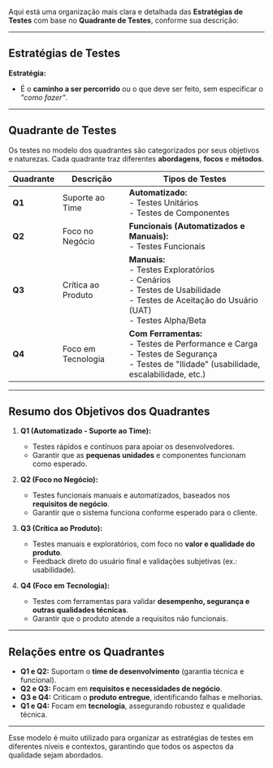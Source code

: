 Aqui está uma organização mais clara e detalhada das **Estratégias de Testes** com base no **Quadrante de Testes**, conforme sua descrição:

---

## **Estratégias de Testes**

**Estratégia:**  
- É o **caminho a ser percorrido** ou o que deve ser feito, sem especificar o *"como fazer"*.

---

## **Quadrante de Testes**

Os testes no modelo dos quadrantes são categorizados por seus objetivos e naturezas. Cada quadrante traz diferentes **abordagens**, **focos** e **métodos**.

| Quadrante | Descrição                | Tipos de Testes                                                             |
|-----------|-------------------------|-----------------------------------------------------------------------------|
| **Q1**    | Suporte ao Time         | **Automatizado:**<br>- Testes Unitários<br>- Testes de Componentes          |
| **Q2**    | Foco no Negócio         | **Funcionais (Automatizados e Manuais):**<br>- Testes Funcionais            |
| **Q3**    | Crítica ao Produto      | **Manuais:**<br>- Testes Exploratórios<br>- Cenários<br>- Testes de Usabilidade<br>- Testes de Aceitação do Usuário (UAT)<br>- Testes Alpha/Beta |
| **Q4**    | Foco em Tecnologia      | **Com Ferramentas:**<br>- Testes de Performance e Carga<br>- Testes de Segurança<br>- Testes de "Ilidade" (usabilidade, escalabilidade, etc.) |

---

## **Resumo dos Objetivos dos Quadrantes**

1. **Q1 (Automatizado - Suporte ao Time):**  
   - Testes rápidos e contínuos para apoiar os desenvolvedores.  
   - Garantir que as **pequenas unidades** e componentes funcionam como esperado.  

2. **Q2 (Foco no Negócio):**  
   - Testes funcionais manuais e automatizados, baseados nos **requisitos de negócio**.  
   - Garantir que o sistema funciona conforme esperado para o cliente.  

3. **Q3 (Crítica ao Produto):**  
   - Testes manuais e exploratórios, com foco no **valor e qualidade do produto**.  
   - Feedback direto do usuário final e validações subjetivas (ex.: usabilidade).  

4. **Q4 (Foco em Tecnologia):**  
   - Testes com ferramentas para validar **desempenho, segurança e outras qualidades técnicas**.  
   - Garantir que o produto atende a requisitos não funcionais.  

---

## **Relações entre os Quadrantes**

- **Q1 e Q2:** Suportam o **time de desenvolvimento** (garantia técnica e funcional).  
- **Q2 e Q3:** Focam em **requisitos e necessidades de negócio**.  
- **Q3 e Q4:** Criticam o **produto entregue**, identificando falhas e melhorias.  
- **Q1 e Q4:** Focam em **tecnologia**, assegurando robustez e qualidade técnica.  

---

Esse modelo é muito utilizado para organizar as estratégias de testes em diferentes níveis e contextos, garantindo que todos os aspectos da qualidade sejam abordados.